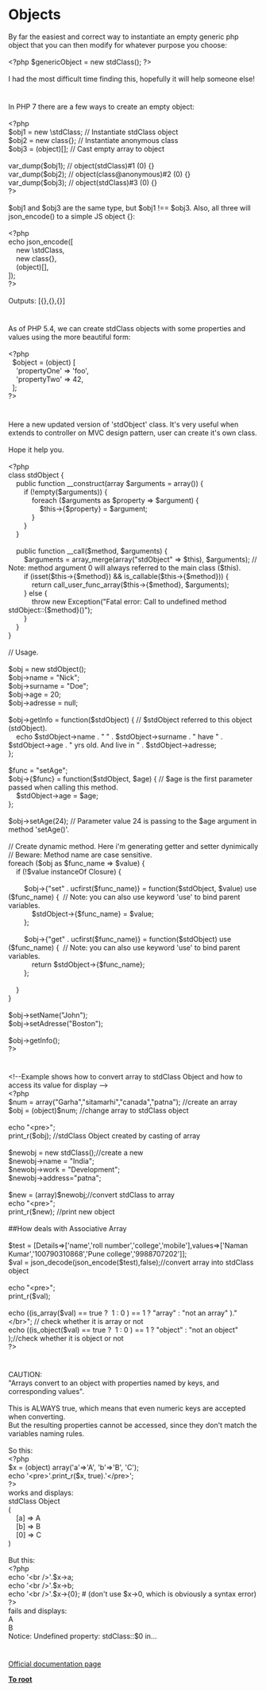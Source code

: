 # Objects




<div class="phpcode"><span class="html">
By far the easiest and correct way to instantiate an empty generic php object that you can then modify for whatever purpose you choose:
<br>
<br><span class="default">&lt;?php $genericObject </span><span class="keyword">= new </span><span class="default">stdClass</span><span class="keyword">(); </span><span class="default">?&gt;
<br></span>
<br>I had the most difficult time finding this, hopefully it will help someone else!</span>
</div>
  

#


<div class="phpcode"><span class="html">
In PHP 7 there are a few ways to create an empty object:<br><br><span class="default">&lt;?php<br>$obj1 </span><span class="keyword">= new \</span><span class="default">stdClass</span><span class="keyword">; </span><span class="comment">// Instantiate stdClass object<br></span><span class="default">$obj2 </span><span class="keyword">= new class{}; </span><span class="comment">// Instantiate anonymous class<br></span><span class="default">$obj3 </span><span class="keyword">= (object)[]; </span><span class="comment">// Cast empty array to object<br><br></span><span class="default">var_dump</span><span class="keyword">(</span><span class="default">$obj1</span><span class="keyword">); </span><span class="comment">// object(stdClass)#1 (0) {}<br></span><span class="default">var_dump</span><span class="keyword">(</span><span class="default">$obj2</span><span class="keyword">); </span><span class="comment">// object(class@anonymous)#2 (0) {}<br></span><span class="default">var_dump</span><span class="keyword">(</span><span class="default">$obj3</span><span class="keyword">); </span><span class="comment">// object(stdClass)#3 (0) {}<br></span><span class="default">?&gt;<br></span><br>$obj1 and $obj3 are the same type, but $obj1 !== $obj3. Also, all three will json_encode() to a simple JS object {}:<br><br><span class="default">&lt;?php<br></span><span class="keyword">echo </span><span class="default">json_encode</span><span class="keyword">([<br>&#xA0; &#xA0; new \</span><span class="default">stdClass</span><span class="keyword">,<br>&#xA0; &#xA0; new class{},<br>&#xA0; &#xA0; (object)[],<br>]);<br></span><span class="default">?&gt;<br></span><br>Outputs: [{},{},{}]</span>
</div>
  

#


<div class="phpcode"><span class="html">
As of PHP 5.4, we can create stdClass objects with some properties and values using the more beautiful form:<br><br><span class="default">&lt;?php<br>&#xA0; $object </span><span class="keyword">= (object) [<br>&#xA0; &#xA0; </span><span class="string">&apos;propertyOne&apos; </span><span class="keyword">=&gt; </span><span class="string">&apos;foo&apos;</span><span class="keyword">,<br>&#xA0; &#xA0; </span><span class="string">&apos;propertyTwo&apos; </span><span class="keyword">=&gt; </span><span class="default">42</span><span class="keyword">,<br>&#xA0; ];<br></span><span class="default">?&gt;</span>
</span>
</div>
  

#


<div class="phpcode"><span class="html">
Here a new updated version of &apos;stdObject&apos; class. It&apos;s very useful when extends to controller on MVC design pattern, user can create it&apos;s own class.<br><br>Hope it help you.<br><br> <span class="default">&lt;?php<br></span><span class="keyword">class </span><span class="default">stdObject </span><span class="keyword">{<br>&#xA0; &#xA0; public function </span><span class="default">__construct</span><span class="keyword">(array </span><span class="default">$arguments </span><span class="keyword">= array()) {<br>&#xA0; &#xA0; &#xA0; &#xA0; if (!empty(</span><span class="default">$arguments</span><span class="keyword">)) {<br>&#xA0; &#xA0; &#xA0; &#xA0; &#xA0; &#xA0; foreach (</span><span class="default">$arguments </span><span class="keyword">as </span><span class="default">$property </span><span class="keyword">=&gt; </span><span class="default">$argument</span><span class="keyword">) {<br>&#xA0; &#xA0; &#xA0; &#xA0; &#xA0; &#xA0; &#xA0; &#xA0; </span><span class="default">$this</span><span class="keyword">-&gt;{</span><span class="default">$property</span><span class="keyword">} = </span><span class="default">$argument</span><span class="keyword">;<br>&#xA0; &#xA0; &#xA0; &#xA0; &#xA0; &#xA0; }<br>&#xA0; &#xA0; &#xA0; &#xA0; }<br>&#xA0; &#xA0; }<br><br>&#xA0; &#xA0; public function </span><span class="default">__call</span><span class="keyword">(</span><span class="default">$method</span><span class="keyword">, </span><span class="default">$arguments</span><span class="keyword">) {<br>&#xA0; &#xA0; &#xA0; &#xA0; </span><span class="default">$arguments </span><span class="keyword">= </span><span class="default">array_merge</span><span class="keyword">(array(</span><span class="string">&quot;stdObject&quot; </span><span class="keyword">=&gt; </span><span class="default">$this</span><span class="keyword">), </span><span class="default">$arguments</span><span class="keyword">); </span><span class="comment">// Note: method argument 0 will always referred to the main class ($this).<br>&#xA0; &#xA0; &#xA0; &#xA0; </span><span class="keyword">if (isset(</span><span class="default">$this</span><span class="keyword">-&gt;{</span><span class="default">$method</span><span class="keyword">}) &amp;&amp; </span><span class="default">is_callable</span><span class="keyword">(</span><span class="default">$this</span><span class="keyword">-&gt;{</span><span class="default">$method</span><span class="keyword">})) {<br>&#xA0; &#xA0; &#xA0; &#xA0; &#xA0; &#xA0; return </span><span class="default">call_user_func_array</span><span class="keyword">(</span><span class="default">$this</span><span class="keyword">-&gt;{</span><span class="default">$method</span><span class="keyword">}, </span><span class="default">$arguments</span><span class="keyword">);<br>&#xA0; &#xA0; &#xA0; &#xA0; } else {<br>&#xA0; &#xA0; &#xA0; &#xA0; &#xA0; &#xA0; throw new </span><span class="default">Exception</span><span class="keyword">(</span><span class="string">&quot;Fatal error: Call to undefined method stdObject::</span><span class="keyword">{</span><span class="default">$method</span><span class="keyword">}</span><span class="string">()&quot;</span><span class="keyword">);<br>&#xA0; &#xA0; &#xA0; &#xA0; }<br>&#xA0; &#xA0; }<br>}<br><br></span><span class="comment">// Usage.<br><br></span><span class="default">$obj </span><span class="keyword">= new </span><span class="default">stdObject</span><span class="keyword">();<br></span><span class="default">$obj</span><span class="keyword">-&gt;</span><span class="default">name </span><span class="keyword">= </span><span class="string">&quot;Nick&quot;</span><span class="keyword">;<br></span><span class="default">$obj</span><span class="keyword">-&gt;</span><span class="default">surname </span><span class="keyword">= </span><span class="string">&quot;Doe&quot;</span><span class="keyword">;<br></span><span class="default">$obj</span><span class="keyword">-&gt;</span><span class="default">age </span><span class="keyword">= </span><span class="default">20</span><span class="keyword">;<br></span><span class="default">$obj</span><span class="keyword">-&gt;</span><span class="default">adresse </span><span class="keyword">= </span><span class="default">null</span><span class="keyword">;<br><br></span><span class="default">$obj</span><span class="keyword">-&gt;</span><span class="default">getInfo </span><span class="keyword">= function(</span><span class="default">$stdObject</span><span class="keyword">) { </span><span class="comment">// $stdObject referred to this object (stdObject).<br>&#xA0; &#xA0; </span><span class="keyword">echo </span><span class="default">$stdObject</span><span class="keyword">-&gt;</span><span class="default">name </span><span class="keyword">. </span><span class="string">&quot; &quot; </span><span class="keyword">. </span><span class="default">$stdObject</span><span class="keyword">-&gt;</span><span class="default">surname </span><span class="keyword">. </span><span class="string">&quot; have &quot; </span><span class="keyword">. </span><span class="default">$stdObject</span><span class="keyword">-&gt;</span><span class="default">age </span><span class="keyword">. </span><span class="string">&quot; yrs old. And live in &quot; </span><span class="keyword">. </span><span class="default">$stdObject</span><span class="keyword">-&gt;</span><span class="default">adresse</span><span class="keyword">;<br>};<br><br></span><span class="default">$func </span><span class="keyword">= </span><span class="string">&quot;setAge&quot;</span><span class="keyword">;<br></span><span class="default">$obj</span><span class="keyword">-&gt;{</span><span class="default">$func</span><span class="keyword">} = function(</span><span class="default">$stdObject</span><span class="keyword">, </span><span class="default">$age</span><span class="keyword">) { </span><span class="comment">// $age is the first parameter passed when calling this method.<br>&#xA0; &#xA0; </span><span class="default">$stdObject</span><span class="keyword">-&gt;</span><span class="default">age </span><span class="keyword">= </span><span class="default">$age</span><span class="keyword">;<br>};<br><br></span><span class="default">$obj</span><span class="keyword">-&gt;</span><span class="default">setAge</span><span class="keyword">(</span><span class="default">24</span><span class="keyword">); </span><span class="comment">// Parameter value 24 is passing to the $age argument in method &apos;setAge()&apos;.<br><br>// Create dynamic method. Here i&apos;m generating getter and setter dynimically<br>// Beware: Method name are case sensitive.<br></span><span class="keyword">foreach (</span><span class="default">$obj </span><span class="keyword">as </span><span class="default">$func_name </span><span class="keyword">=&gt; </span><span class="default">$value</span><span class="keyword">) {<br>&#xA0; &#xA0; if (!</span><span class="default">$value </span><span class="keyword">instanceOf </span><span class="default">Closure</span><span class="keyword">) {<br><br>&#xA0; &#xA0; &#xA0; &#xA0; </span><span class="default">$obj</span><span class="keyword">-&gt;{</span><span class="string">&quot;set&quot; </span><span class="keyword">. </span><span class="default">ucfirst</span><span class="keyword">(</span><span class="default">$func_name</span><span class="keyword">)} = function(</span><span class="default">$stdObject</span><span class="keyword">, </span><span class="default">$value</span><span class="keyword">) use (</span><span class="default">$func_name</span><span class="keyword">) {&#xA0; </span><span class="comment">// Note: you can also use keyword &apos;use&apos; to bind parent variables.<br>&#xA0; &#xA0; &#xA0; &#xA0; &#xA0; &#xA0; </span><span class="default">$stdObject</span><span class="keyword">-&gt;{</span><span class="default">$func_name</span><span class="keyword">} = </span><span class="default">$value</span><span class="keyword">;<br>&#xA0; &#xA0; &#xA0; &#xA0; };<br><br>&#xA0; &#xA0; &#xA0; &#xA0; </span><span class="default">$obj</span><span class="keyword">-&gt;{</span><span class="string">&quot;get&quot; </span><span class="keyword">. </span><span class="default">ucfirst</span><span class="keyword">(</span><span class="default">$func_name</span><span class="keyword">)} = function(</span><span class="default">$stdObject</span><span class="keyword">) use (</span><span class="default">$func_name</span><span class="keyword">) {&#xA0; </span><span class="comment">// Note: you can also use keyword &apos;use&apos; to bind parent variables.<br>&#xA0; &#xA0; &#xA0; &#xA0; &#xA0; &#xA0; </span><span class="keyword">return </span><span class="default">$stdObject</span><span class="keyword">-&gt;{</span><span class="default">$func_name</span><span class="keyword">};<br>&#xA0; &#xA0; &#xA0; &#xA0; };<br><br>&#xA0; &#xA0; }<br>}<br><br></span><span class="default">$obj</span><span class="keyword">-&gt;</span><span class="default">setName</span><span class="keyword">(</span><span class="string">&quot;John&quot;</span><span class="keyword">);<br></span><span class="default">$obj</span><span class="keyword">-&gt;</span><span class="default">setAdresse</span><span class="keyword">(</span><span class="string">&quot;Boston&quot;</span><span class="keyword">);<br><br></span><span class="default">$obj</span><span class="keyword">-&gt;</span><span class="default">getInfo</span><span class="keyword">();<br></span><span class="default">?&gt;</span>
</span>
</div>
  

#


<div class="phpcode"><span class="html">
&lt;!--Example shows how to convert array to stdClass Object and how to access its value for display --&gt;<br><span class="default">&lt;?php <br>$num </span><span class="keyword">= array(</span><span class="string">&quot;Garha&quot;</span><span class="keyword">,</span><span class="string">&quot;sitamarhi&quot;</span><span class="keyword">,</span><span class="string">&quot;canada&quot;</span><span class="keyword">,</span><span class="string">&quot;patna&quot;</span><span class="keyword">); </span><span class="comment">//create an array<br></span><span class="default">$obj </span><span class="keyword">= (object)</span><span class="default">$num</span><span class="keyword">; </span><span class="comment">//change array to stdClass object <br><br></span><span class="keyword">echo </span><span class="string">&quot;&lt;pre&gt;&quot;</span><span class="keyword">;<br></span><span class="default">print_r</span><span class="keyword">(</span><span class="default">$obj</span><span class="keyword">); </span><span class="comment">//stdClass Object created by casting of array <br><br></span><span class="default">$newobj </span><span class="keyword">= new </span><span class="default">stdClass</span><span class="keyword">();</span><span class="comment">//create a new <br></span><span class="default">$newobj</span><span class="keyword">-&gt;</span><span class="default">name </span><span class="keyword">= </span><span class="string">&quot;India&quot;</span><span class="keyword">;<br></span><span class="default">$newobj</span><span class="keyword">-&gt;</span><span class="default">work </span><span class="keyword">= </span><span class="string">&quot;Development&quot;</span><span class="keyword">;<br></span><span class="default">$newobj</span><span class="keyword">-&gt;</span><span class="default">address</span><span class="keyword">=</span><span class="string">&quot;patna&quot;</span><span class="keyword">;<br><br></span><span class="default">$new </span><span class="keyword">= (array)</span><span class="default">$newobj</span><span class="keyword">;</span><span class="comment">//convert stdClass to array<br></span><span class="keyword">echo </span><span class="string">&quot;&lt;pre&gt;&quot;</span><span class="keyword">;<br></span><span class="default">print_r</span><span class="keyword">(</span><span class="default">$new</span><span class="keyword">); </span><span class="comment">//print new object<br><br>##How deals with Associative Array<br><br></span><span class="default">$test </span><span class="keyword">= [</span><span class="default">Details</span><span class="keyword">=&gt;[</span><span class="string">&apos;name&apos;</span><span class="keyword">,</span><span class="string">&apos;roll number&apos;</span><span class="keyword">,</span><span class="string">&apos;college&apos;</span><span class="keyword">,</span><span class="string">&apos;mobile&apos;</span><span class="keyword">],</span><span class="default">values</span><span class="keyword">=&gt;[</span><span class="string">&apos;Naman Kumar&apos;</span><span class="keyword">,</span><span class="string">&apos;100790310868&apos;</span><span class="keyword">,</span><span class="string">&apos;Pune college&apos;</span><span class="keyword">,</span><span class="string">&apos;9988707202&apos;</span><span class="keyword">]];<br></span><span class="default">$val </span><span class="keyword">= </span><span class="default">json_decode</span><span class="keyword">(</span><span class="default">json_encode</span><span class="keyword">(</span><span class="default">$test</span><span class="keyword">),</span><span class="default">false</span><span class="keyword">);</span><span class="comment">//convert array into stdClass object<br><br></span><span class="keyword">echo </span><span class="string">&quot;&lt;pre&gt;&quot;</span><span class="keyword">;<br></span><span class="default">print_r</span><span class="keyword">(</span><span class="default">$val</span><span class="keyword">);<br><br>echo ((</span><span class="default">is_array</span><span class="keyword">(</span><span class="default">$val</span><span class="keyword">) == </span><span class="default">true </span><span class="keyword">?&#xA0; </span><span class="default">1 </span><span class="keyword">: </span><span class="default">0 </span><span class="keyword">) == </span><span class="default">1 </span><span class="keyword">? </span><span class="string">&quot;array&quot; </span><span class="keyword">: </span><span class="string">&quot;not an array&quot; </span><span class="keyword">).</span><span class="string">&quot;&lt;/br&gt;&quot;</span><span class="keyword">; </span><span class="comment">// check whether it is array or not<br></span><span class="keyword">echo ((</span><span class="default">is_object</span><span class="keyword">(</span><span class="default">$val</span><span class="keyword">) == </span><span class="default">true </span><span class="keyword">?&#xA0; </span><span class="default">1 </span><span class="keyword">: </span><span class="default">0 </span><span class="keyword">) == </span><span class="default">1 </span><span class="keyword">? </span><span class="string">&quot;object&quot; </span><span class="keyword">: </span><span class="string">&quot;not an object&quot; </span><span class="keyword">);</span><span class="comment">//check whether it is object or not <br></span><span class="default">?&gt;</span>
</span>
</div>
  

#


<div class="phpcode"><span class="html">
CAUTION:<br>&quot;Arrays convert to an object with properties named by keys, and corresponding values&quot;.<br><br>This is ALWAYS true, which means that even numeric keys are accepted when converting.<br>But the resulting properties cannot be accessed, since they don&apos;t match the variables naming rules.<br><br>So this:<br><span class="default">&lt;?php<br>$x </span><span class="keyword">= (object) array(</span><span class="string">&apos;a&apos;</span><span class="keyword">=&gt;</span><span class="string">&apos;A&apos;</span><span class="keyword">, </span><span class="string">&apos;b&apos;</span><span class="keyword">=&gt;</span><span class="string">&apos;B&apos;</span><span class="keyword">, </span><span class="string">&apos;C&apos;</span><span class="keyword">);<br>echo </span><span class="string">&apos;&lt;pre&gt;&apos;</span><span class="keyword">.</span><span class="default">print_r</span><span class="keyword">(</span><span class="default">$x</span><span class="keyword">, </span><span class="default">true</span><span class="keyword">).</span><span class="string">&apos;&lt;/pre&gt;&apos;</span><span class="keyword">;<br></span><span class="default">?&gt;<br></span>works and displays:<br>stdClass Object<br>(<br>&#xA0; &#xA0; [a] =&gt; A<br>&#xA0; &#xA0; [b] =&gt; B<br>&#xA0; &#xA0; [0] =&gt; C<br>)<br><br>But this:<br><span class="default">&lt;?php<br></span><span class="keyword">echo </span><span class="string">&apos;&lt;br /&gt;&apos;</span><span class="keyword">.</span><span class="default">$x</span><span class="keyword">-&gt;</span><span class="default">a</span><span class="keyword">;<br>echo </span><span class="string">&apos;&lt;br /&gt;&apos;</span><span class="keyword">.</span><span class="default">$x</span><span class="keyword">-&gt;</span><span class="default">b</span><span class="keyword">;<br>echo </span><span class="string">&apos;&lt;br /&gt;&apos;</span><span class="keyword">.</span><span class="default">$x</span><span class="keyword">-&gt;{</span><span class="default">0</span><span class="keyword">}; </span><span class="comment"># (don&apos;t use $x-&gt;0, which is obviously a syntax error)<br></span><span class="default">?&gt;<br></span>fails and displays:<br>A<br>B<br>Notice: Undefined property: stdClass::$0 in...</span>
</div>
  

#

[Official documentation page](https://www.php.net/manual/en/language.types.object.php)

**[To root](/)**